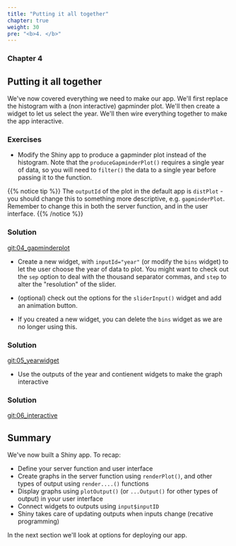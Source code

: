 ```yaml
---
title: "Putting it all together"
chapter: true
weight: 30
pre: "<b>4. </b>"
---
```

### Chapter 4

## Putting it all together

We've now covered everything we need to make our app.  We'll first replace the histogram with a (non interactive) gapminder plot.  We'll then create a widget to let us select the year. We'll then wire everything together to make the app interactive.

### Exercises

* Modify the Shiny app to produce a gapminder plot instead of the histogram.   Note that the `produceGapminderPlot()` requires a single year of data, so you will need to `filter()` the data to a single year before passing it to the function.

{{% notice tip %}}
The `outputId` of the plot in the default app is `distPlot` - you should change this to something more descriptive, e.g. `gapminderPlot`.  Remember to change this in both the server function, and in the user interface.
{{% /notice %}}

### Solution 

[git:04_gapminderplot](https://github.com/UoMResearchIT/RSE18-shiny-workshop-materials/commit/82e3f5c7ad7817bbeb9048acebdc1ff5f2851cbb)

* Create a new widget, with `inputId="year"` (or modify the `bins` widget) to let the user choose the year of data to plot. You might want to check out the `sep` option to deal with the thousand separator commas, and `step` to alter the "resolution" of the slider.  

* (optional) check out the options for the `sliderInput()` widget and add an animation button.

* If you created a new widget, you can delete the `bins` widget as we are no longer using this.
 
### Solution
 
[git:05_yearwidget](https://github.com/UoMResearchIT/RSE18-shiny-workshop-materials/commit/e89c9a1c78b3bd60bb9e5444b4b3616defefc60f)
 
* Use the outputs of the year and contienent widgets to make the graph interactive

### Solution 

[git:06_interactive](https://github.com/UoMResearchIT/RSE18-shiny-workshop-materials/commit/7f6c74d7c70ae0127dd042c1bbf6c9483c9df5ce)

##  Summary

We've now built a Shiny app.  To recap:
 
* Define your server function and user interface 
* Create graphs in the server function  using `renderPlot()`, and other types of output using `render....()` functions
* Display graphs using `plotOutput()` (or `...Output()` for other types of output) in your user interface
* Connect widgets to outputs using `input$inputID` 
* Shiny takes care of updating outputs when inputs change (recative programming)

In the next section we'll look at options for deploying our app.
